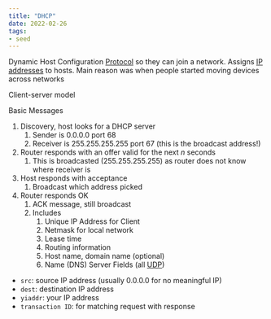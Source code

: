 ```yaml
---
title: "DHCP"
date: 2022-02-26
tags:
- seed
---
```


Dynamic Host Configuration [Protocol](thoughts/Protocol.md) so they can join a network. Assigns [IP addresses](thoughts/IP%20Addresses.md) to hosts. Main reason was when people started moving devices across networks

Client-server model

Basic Messages
1. Discovery, host looks for a DHCP server
	1. Sender is 0.0.0.0 port 68
	2. Receiver is 255.255.255.255 port 67 (this is the broadcast address!)
2. Router responds with an offer valid for the next $n$ seconds
	1. This is broadcasted (255.255.255.255) as router does not know where receiver is
3. Host responds with acceptance
	1. Broadcast which address picked
4. Router responds OK
	1. ACK message, still broadcast
	2. Includes
		1. Unique IP Address for Client
		2. Netmask for local network
		3. Lease time
		4. Routing information
		5. Host name, domain name (optional)
		6. Name (DNS) Server
Fields (all [UDP](thoughts/UDP.md))
- `src`: source IP address (usually 0.0.0.0 for no meaningful IP)
- `dest`: destination IP address
- `yiaddr`: your IP address
- `transaction ID`: for matching request with response